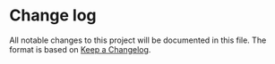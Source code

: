 # Change log
All notable changes to this project will be documented in this file. The format is based on [Keep a Changelog](http://keepachangelog.com/).
